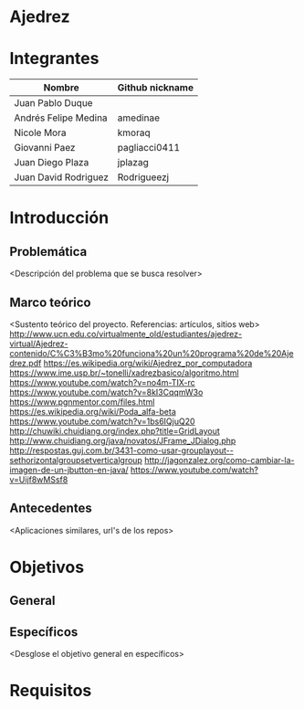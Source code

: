 
# Ajedrez

# Integrantes


|     Nombre         | Github nickname |
|--------------------|-----------------|
|Juan Pablo Duque    |                 |
|Andrés Felipe Medina|amedinae         |
|Nicole Mora         |kmoraq           |
|Giovanni Paez       |pagliacci0411    |
|Juan Diego Plaza    |jplazag          |
|Juan David Rodriguez|Rodrigueezj      |


# Introducción

## Problemática

<Descripción del problema que se busca resolver>

## Marco teórico

<Sustento teórico del proyecto. Referencias: artículos, sitios web>
http://www.ucn.edu.co/virtualmente_old/estudiantes/ajedrez-virtual/Ajedrez-contenido/C%C3%B3mo%20funciona%20un%20programa%20de%20Ajedrez.pdf
https://es.wikipedia.org/wiki/Ajedrez_por_computadora
https://www.ime.usp.br/~tonelli/xadrezbasico/algoritmo.html
https://www.youtube.com/watch?v=no4m-TIX-rc
https://www.youtube.com/watch?v=8kI3CqqmW3o
https://www.pgnmentor.com/files.html
https://es.wikipedia.org/wiki/Poda_alfa-beta
https://www.youtube.com/watch?v=1bs6IQjuQ20
http://chuwiki.chuidiang.org/index.php?title=GridLayout
http://www.chuidiang.org/java/novatos/JFrame_JDialog.php
http://respostas.guj.com.br/3431-como-usar-grouplayout--sethorizontalgroupsetverticalgroup
http://jagonzalez.org/como-cambiar-la-imagen-de-un-jbutton-en-java/
https://www.youtube.com/watch?v=Uijf8wMSsf8
## Antecedentes

<Aplicaciones similares, url's de los repos>

# Objetivos

## General

<Enmarque el proyecto en un objetivo global>

## Específicos

<Desglose el objetivo general en específicos>

# Requisitos
